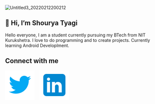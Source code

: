 
![Untitled3_20220212200212](https://user-images.githubusercontent.com/81747739/153715805-82205aeb-c85d-40b7-8605-bd16337481d4.png)

👋 Hi, I’m Shourya Tyagi
---
Hello everyone, I am a student currently pursuing my BTech from NIT Kurukshetra. I love to do programming and to create projects. Currently learning Android Developlment. 

Connect with me
---
[![website](./img/icons8-twitter.svg)](https://twitter.com/ShouryaTyagi14)
&nbsp;&nbsp;
[![website](./img/icons8-linkedin.svg)](https://www.linkedin.com/in/shourya-tyagi-2b79a5194/)
&nbsp;&nbsp;


<!---
ShouryaTyagi042/ShouryaTyagi042 is a ✨ special ✨ repository because its `README.md` (this file) appears on your GitHub profile.
You can click the Preview link to take a look at your changes.
--->
